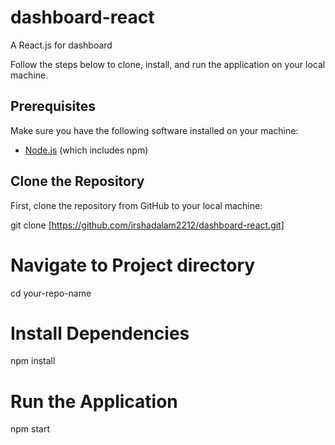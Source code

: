 # dashboard-react
A React.js for dashboard

Follow the steps below to clone, install, and run the application on your local machine.

## Prerequisites

Make sure you have the following software installed on your machine:

- [Node.js](https://nodejs.org/) (which includes npm)

## Clone the Repository

First, clone the repository from GitHub to your local machine:

git clone [https://github.com/irshadalam2212/dashboard-react.git]

# Navigate to Project directory

cd your-repo-name

# Install Dependencies

npm install

# Run the Application

npm start

